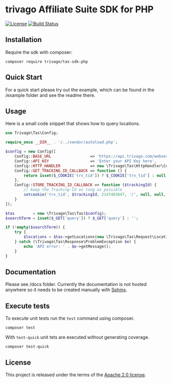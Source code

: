 # trivago Affiliate Suite SDK for PHP

[![License](https://img.shields.io/badge/license-apache%202.0-lightgrey.svg)](https://github.com/trivago/tas-sdk-php/blob/master/LICENSE)
[![Build Status](https://travis-ci.org/trivago/tas-sdk-php.svg?branch=master)](https://travis-ci.org/trivago/tas-sdk-php)

## Installation

Require the sdk with composer:

```
composer require trivago/tas-sdk-php
```

## Quick Start

For a quick start please try out the example, which can be found in the /example folder and see the readme there.

## Usage

Here is a small code snippet that shows how to query locations.

```php
use Trivago\Tas\Config;

require_once __DIR__ . '/../vendor/autoload.php';

$config = new Config([
    Config::BASE_URL                 => 'https://api.trivago.com/webservice/tas',
    Config::API_KEY                  => 'Enter your API Key here',
    Config::HTTP_HANDLER             => new \Trivago\Tas\HttpHandler\Curl(),
    Config::GET_TRACKING_ID_CALLBACK => function () {
        return isset($_COOKIE['trv_tid']) ? $_COOKIE['trv_tid'] : null;
    },
    Config::STORE_TRACKING_ID_CALLBACK => function ($trackingId) {
        // keep the Tracking-Id as long as possible
        setcookie('trv_tid', $trackingId, 2147483647, '/', null, null, true);
    }
]);

$tas        = new \Trivago\Tas\Tas($config);
$searchTerm = isset($_GET['query']) ? $_GET['query'] : '';

if (!empty($searchTerm)) {
    try {
        $locations = $tas->getLocations(new \Trivago\Tas\Request\LocationsRequest($searchTerm));
    } catch (\Trivago\Tas\Response\ProblemException $e) {
        echo 'API error: ' . $e->getMessage();
    }
}
```

## Documentation

Please see /docs folder.
Currently the documentation is not hosted anywhere so it needs to be created manually with [Sphinx](http://www.sphinx-doc.org).

## Execute tests

To execute unit tests run the `test` command using composer.

```
composer test
```

With `test-quick` unit tets are executed without generating coverage.

```
composer test-quick
```

## License

This project is released under the terms of the [Apache 2.0 license](https://github.com/trivago/tas-sdk-php/blob/master/LICENSE).
